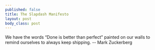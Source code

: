 ```yaml
--- 
published: false
title: The Slapdash Manifesto
layout: post
body_class: post
---
```





We have the words &ldquo;Done is better than perfect&rdquo; painted on our walls to remind ourselves to always keep shipping. -- Mark Zuckerberg
